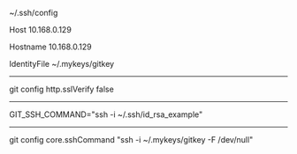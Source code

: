 ~/.ssh/config

Host 10.168.0.129

 Hostname 10.168.0.129

 IdentityFile ~/.mykeys/gitkey


-------------

git config http.sslVerify false

-----------

GIT_SSH_COMMAND="ssh -i ~/.ssh/id_rsa_example"

----------------

git config core.sshCommand "ssh -i ~/.mykeys/gitkey -F /dev/null"


